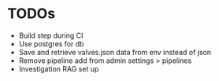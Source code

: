 # TODOs

- Build step during CI
- Use postgres for db
- Save and retrieve valves.json data from env instead of json
- Remove pipeline add from admin settings > pipelines
- Investigation RAG set up
